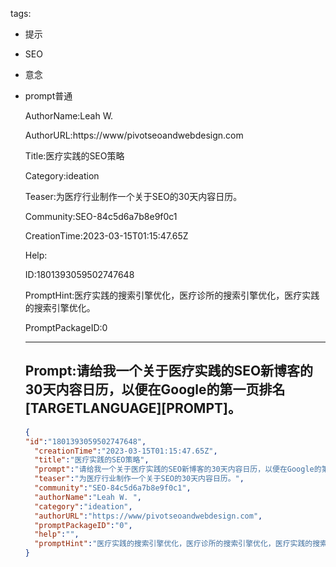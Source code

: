   tags: 
- 提示
- SEO
- 意念
- prompt普通

  AuthorName:Leah W. 

  AuthorURL:https://www/pivotseoandwebdesign.com

  Title:医疗实践的SEO策略

  Category:ideation

  Teaser:为医疗行业制作一个关于SEO的30天内容日历。

  Community:SEO-84c5d6a7b8e9f0c1

  CreationTime:2023-03-15T01:15:47.65Z

  Help:

  ID:1801393059502747648

  PromptHint:医疗实践的搜索引擎优化，医疗诊所的搜索引擎优化，医疗实践的搜索引擎优化。

  PromptPackageID:0

  ---

  ## Prompt:请给我一个关于医疗实践的SEO新博客的30天内容日历，以便在Google的第一页排名[TARGETLANGUAGE][PROMPT]。

  ```json
  {
  "id":"1801393059502747648",
    "creationTime":"2023-03-15T01:15:47.65Z",
    "title":"医疗实践的SEO策略",
    "prompt":"请给我一个关于医疗实践的SEO新博客的30天内容日历，以便在Google的第一页排名[TARGETLANGUAGE][PROMPT]。",
    "teaser":"为医疗行业制作一个关于SEO的30天内容日历。",
    "community":"SEO-84c5d6a7b8e9f0c1",
    "authorName":"Leah W. ",
    "category":"ideation",
    "authorURL":"https://www/pivotseoandwebdesign.com",
    "promptPackageID":"0",
    "help":"",
    "promptHint":"医疗实践的搜索引擎优化，医疗诊所的搜索引擎优化，医疗实践的搜索引擎优化。"
  }
  ```

